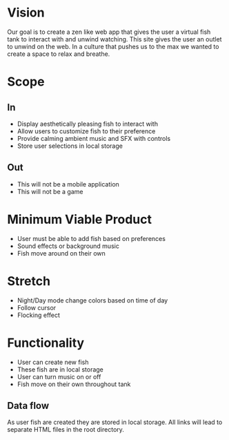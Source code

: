 # Vision

Our goal is to create a zen like web app that gives the user a virtual fish tank to interact with and unwind watching. This site gives the user an outlet to unwind on the web. In a culture that pushes us to the max we wanted to create a space to relax and breathe.

# Scope

## In 
- Display aesthetically pleasing fish to interact with
- Allow users to customize fish to their preference 
- Provide calming ambient music and SFX with controls 
- Store user selections in local storage

## Out 
- This will not be a mobile application
- This will not be a game

# Minimum Viable Product

- User must be able to add fish based on preferences
- Sound effects or background music
- Fish move around on their own

# Stretch

- Night/Day mode change colors based on time of day
- Follow cursor
- Flocking effect

# Functionality

- User can create new fish
- These fish are in local storage
- User can turn music on or off
- Fish move on their own throughout tank

## Data flow

As user fish are created they are stored in local storage. All links will lead to separate HTML files in the root directory.

